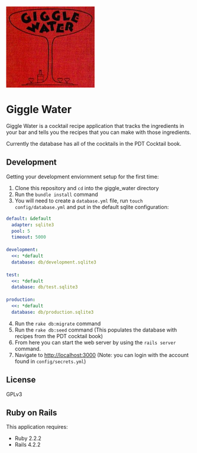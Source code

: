 ![Giggle Water](https://github.com/tomekr/giggle_water/blob/master/public/giggle.jpg)

Giggle Water
================

Giggle Water is a cocktail recipe application that tracks the
ingredients in your bar and tells you the recipes that you can make with
those ingredients.

Currently the database has all of the cocktails in the PDT Cocktail
book.


Development
-----------

Getting your development enviornment setup for the first time:

1. Clone this repository and `cd` into the giggle_water directory
2. Run the `bundle install` command
3. You will need to create a `database.yml` file, run `touch
   config/database.yml` and put in the default sqlite configuration:

```yaml
default: &default
  adapter: sqlite3
  pool: 5
  timeout: 5000

development:
  <<: *default
  database: db/development.sqlite3

test:
  <<: *default
  database: db/test.sqlite3

production:
  <<: *default
  database: db/production.sqlite3
```

4. Run the `rake db:migrate` command
5. Run the `rake db:seed` command (This populates the database with
   recipes from the PDT cocktail book)
6. From here you can start the web server by using the `rails server`
   command.
7. Navigate to [http://localhost:3000](http://localhost:3000) (Note: you can login with the
   account found in `config/secrets.yml`)

License
-------
GPLv3

Ruby on Rails
-------------

This application requires:

- Ruby 2.2.2
- Rails 4.2.2
